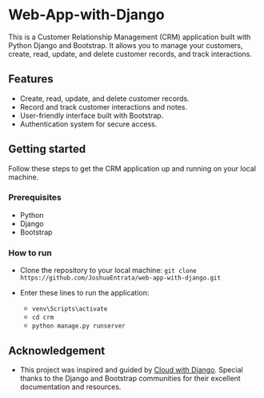 # Web-App-with-Django

This is a Customer Relationship Management (CRM) application built with Python Django and Bootstrap. It allows you to manage your customers, create, read, update, and delete customer records, and track interactions.

## Features
- Create, read, update, and delete customer records.
- Record and track customer interactions and notes.
- User-friendly interface built with Bootstrap.
- Authentication system for secure access.

## Getting started

Follow these steps to get the CRM application up and running on your local machine.

### Prerequisites

- Python 
- Django 
- Bootstrap

### How to run

- Clone the repository to your local machine:
  `git clone https://github.com/JoshuaEntrata/web-app-with-django.git`

- Enter these lines to run the application:
 
  - `venv\Scripts\activate`
  - `cd crm`
  - `python manage.py runserver`
  
## Acknowledgement
- This project was inspired and guided by [Cloud with Django](https://www.youtube.com/@cloudwithdjango). Special thanks to the Django and Bootstrap communities for their excellent documentation and resources.

